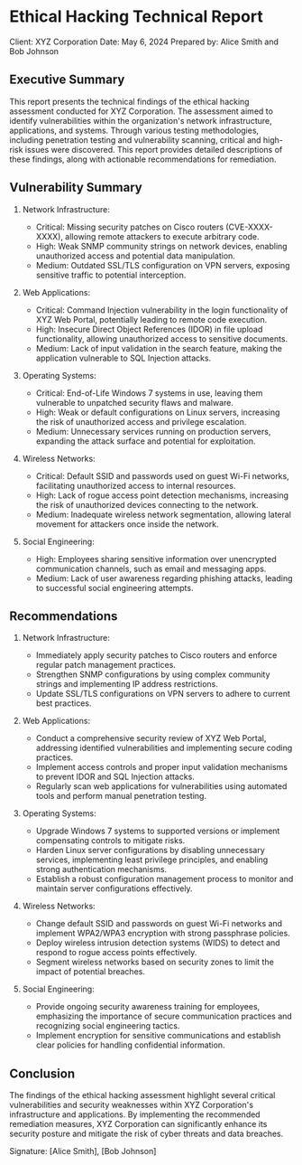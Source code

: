 # Ethical Hacking Technical Report
Client: XYZ Corporation
Date: May 6, 2024
Prepared by: Alice Smith and Bob Johnson

## Executive Summary
This report presents the technical findings of the ethical hacking assessment conducted for XYZ Corporation. The assessment aimed to identify vulnerabilities within the organization's network infrastructure, applications, and systems. Through various testing methodologies, including penetration testing and vulnerability scanning, critical and high-risk issues were discovered. This report provides detailed descriptions of these findings, along with actionable recommendations for remediation.

## Vulnerability Summary
1. Network Infrastructure:
   - Critical: Missing security patches on Cisco routers (CVE-XXXX-XXXX), allowing remote attackers to execute arbitrary code.
   - High: Weak SNMP community strings on network devices, enabling unauthorized access and potential data manipulation.
   - Medium: Outdated SSL/TLS configuration on VPN servers, exposing sensitive traffic to potential interception.

2. Web Applications:
   - Critical: Command Injection vulnerability in the login functionality of XYZ Web Portal, potentially leading to remote code execution.
   - High: Insecure Direct Object References (IDOR) in file upload functionality, allowing unauthorized access to sensitive documents.
   - Medium: Lack of input validation in the search feature, making the application vulnerable to SQL Injection attacks.

3. Operating Systems:
   - Critical: End-of-Life Windows 7 systems in use, leaving them vulnerable to unpatched security flaws and malware.
   - High: Weak or default configurations on Linux servers, increasing the risk of unauthorized access and privilege escalation.
   - Medium: Unnecessary services running on production servers, expanding the attack surface and potential for exploitation.

4. Wireless Networks:
   - Critical: Default SSID and passwords used on guest Wi-Fi networks, facilitating unauthorized access to internal resources.
   - High: Lack of rogue access point detection mechanisms, increasing the risk of unauthorized devices connecting to the network.
   - Medium: Inadequate wireless network segmentation, allowing lateral movement for attackers once inside the network.

5. Social Engineering:
   - High: Employees sharing sensitive information over unencrypted communication channels, such as email and messaging apps.
   - Medium: Lack of user awareness regarding phishing attacks, leading to successful social engineering attempts.

## Recommendations
1. Network Infrastructure:
   - Immediately apply security patches to Cisco routers and enforce regular patch management practices.
   - Strengthen SNMP configurations by using complex community strings and implementing IP address restrictions.
   - Update SSL/TLS configurations on VPN servers to adhere to current best practices.

2. Web Applications:
   - Conduct a comprehensive security review of XYZ Web Portal, addressing identified vulnerabilities and implementing secure coding practices.
   - Implement access controls and proper input validation mechanisms to prevent IDOR and SQL Injection attacks.
   - Regularly scan web applications for vulnerabilities using automated tools and perform manual penetration testing.

3. Operating Systems:
   - Upgrade Windows 7 systems to supported versions or implement compensating controls to mitigate risks.
   - Harden Linux server configurations by disabling unnecessary services, implementing least privilege principles, and enabling strong authentication mechanisms.
   - Establish a robust configuration management process to monitor and maintain server configurations effectively.

4. Wireless Networks:
   - Change default SSID and passwords on guest Wi-Fi networks and implement WPA2/WPA3 encryption with strong passphrase policies.
   - Deploy wireless intrusion detection systems (WIDS) to detect and respond to rogue access points effectively.
   - Segment wireless networks based on security zones to limit the impact of potential breaches.

5. Social Engineering:
   - Provide ongoing security awareness training for employees, emphasizing the importance of secure communication practices and recognizing social engineering tactics.
   - Implement encryption for sensitive communications and establish clear policies for handling confidential information.

## Conclusion
The findings of the ethical hacking assessment highlight several critical vulnerabilities and security weaknesses within XYZ Corporation's infrastructure and applications. By implementing the recommended remediation measures, XYZ Corporation can significantly enhance its security posture and mitigate the risk of cyber threats and data breaches.

Signature: [Alice Smith], [Bob Johnson]
